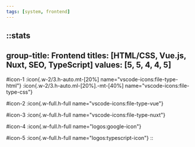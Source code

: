 ```yaml
---
tags: [system, frontend]
---
```

::stats
---
group-title: Frontend
titles: [HTML/CSS, Vue.js, Nuxt, SEO, TypeScript]
values: [5, 5, 4, 4, 5]
---
#icon-1
  :icon{.w-2/3.h-auto.mt-[20%] name="vscode-icons:file-type-html"}
  :icon{.w-2/3.h-auto.ml-[20%].-mt-[40%] name="vscode-icons:file-type-css"}

#icon-2
  :icon{.w-full.h-full name="vscode-icons:file-type-vue"}

#icon-3
  :icon{.w-full.h-full name="vscode-icons:file-type-nuxt"}

#icon-4
  :icon{.w-full.h-full name="logos:google-icon"}

#icon-5
  :icon{.w-full.h-full name="logos:typescript-icon"}
::
